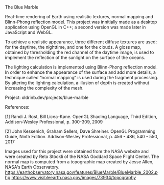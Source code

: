 The Blue Marble

Real-time rendering of Earth using realistic textures, normal mapping and Blinn-Phong reflection model. This project was innitially made as a desktop application using OpenGL in C++; a second version was made later in JavaScript and WebGL.

To achieve a realistic appearance, three different diffuse textures are used: for the daytime, the nighttime, and one for the clouds. A gloss map, obtained by thresholding the red channel of the daytime image, is used to implement the reflection of the sunlight on the surface of the oceans.

The lighting calculation is implemented using Blinn-Phong reflection model. In order to enhance the appearance of the surface and add more details, a technique called “normal mapping” is used during the fragment processing. By altering the lighting calculation, a illusion of depth is created without increasing the complexity of the mesh.

Project: oldrinb.dev/projects/blue-marble

References:

[1] Randi J. Rost, Bill Licea-Kane. OpenGL Shading Language, Third Edition, Addison-Wesley Professional, p. 300-309, 2009

[2] John Kessenich, Graham Sellers, Dave Shreiner. OpenGL Programming Guide, Ninth Edition. Addison-Wesley Professional, p. 456 - 486, 540 - 550, 2017

Images used for this project were obtained from the NASA website and were created by Reto Stöckli of the NASA Goddard Space Flight Center. The normal map is computed from a topographic map created by Jesse Allen, NASA's Earth Observatory.
https://earthobservatory.nasa.gov/features/BlueMarble/BlueMarble_2002.php
https://www.visibleearth.nasa.gov/images/73934/topography
